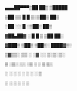  ▄▄▄██▀▀▀▒██   ██▒ ▒█████  
 
   ▒██   ▒▒ █ █ ▒░▒██▒  ██▒
   
   ░██   ░░  █   ░▒██░  ██▒
   
▓██▄██▓   ░ █ █ ▒ ▒██   ██░

 ▓███▒   ▒██▒ ▒██▒░ ████▓▒░
 
 ▒▓▒▒░   ▒▒ ░ ░▓ ░░ ▒░▒░▒░ 
 
 ▒ ░▒░   ░░   ░▒ ░  ░ ▒ ▒░ 
 
 ░ ░ ░    ░    ░  ░ ░ ░ ▒  
 
 ░   ░    ░    ░      ░ ░  
 
